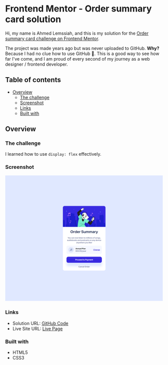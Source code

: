 # Frontend Mentor - Order summary card solution

Hi, my name is Ahmed Lemssiah, and this is my solution for the [Order summary card challenge on Frontend Mentor](https://www.frontendmentor.io/challenges/order-summary-component-QlPmajDUj).

The project was made years ago but was never uploaded to GitHub. 
**Why?** 
Because I had no clue how to use GitHub 🙈. This is a good way to see how far I've come, and I am proud of every second of my journey as a web designer / frontend developer.

## Table of contents

- [Overview](#overview)
  - [The challenge](#the-challenge)
  - [Screenshot](#screenshot)
  - [Links](#links)
  - [Built with](#built-with)

## Overview

### The challenge

I learned how to use `display: flex` effectively.

### Screenshot

![Screenshot](./screenshot.png)

### Links

- Solution URL: [GitHub Code](https://github.com/Arteque/Order-Summary)
- Live Site URL: [Live Page](https://arteque.github.io/Order-Summary/)

### Built with

- HTML5
- CSS3
